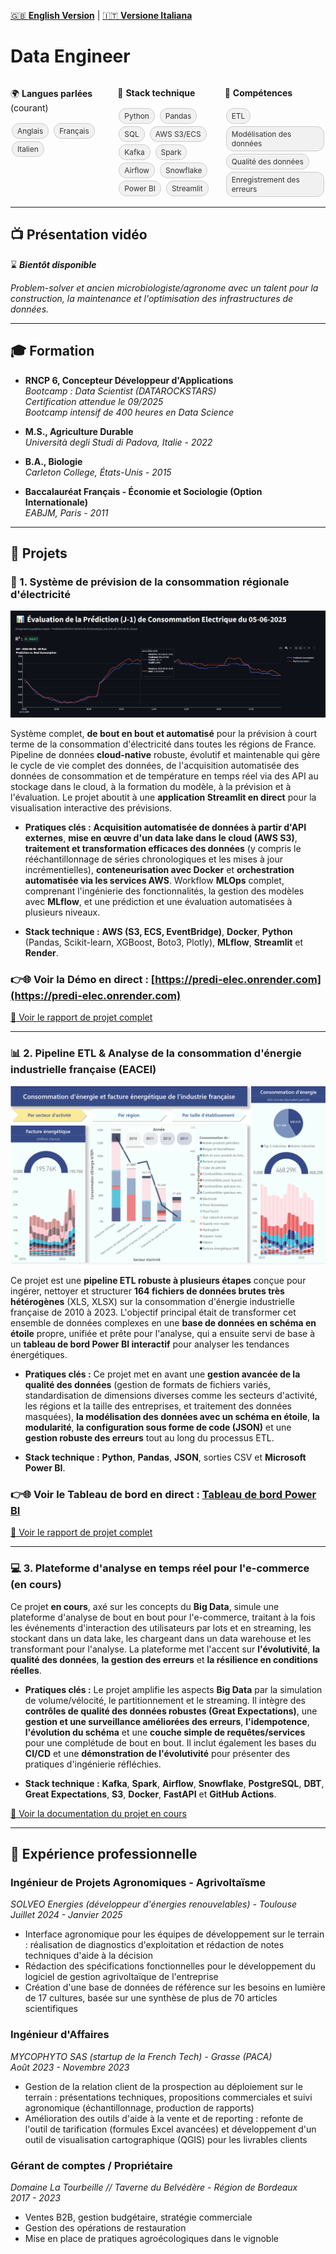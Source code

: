 [🇬🇧 **English Version**](../README.md) | [🇮🇹 **Versione Italiana**](README_IT.markdown)

# Data Engineer

<div style="display: flex; justify-content: space-between; flex-wrap: wrap;">
  <div style="flex: 1; min-width: 120px; margin-right: 10px;">
    <p>🌍 <strong>Langues parlées</strong> (courant)</p>
    <div class="tags">
      <span class="tag">Anglais</span>
      <span class="tag">Français</span>
      <span class="tag">Italien</span>
    </div>
  </div>
  <div style="flex: 1; min-width: 120px; margin-right: 10px;">
    <p>🧱 <strong>Stack technique</strong></p>
    <div class="tags">
      <span class="tag">Python</span>
      <span class="tag">Pandas</span>
      <span class="tag">SQL</span>
      <span class="tag">AWS S3/ECS</span>
      <span class="tag">Kafka</span>
      <span class="tag">Spark</span>
      <span class="tag">Airflow</span>
      <span class="tag">Snowflake</span>
      <span class="tag">Power BI</span>
      <span class="tag">Streamlit</span>
    </div>
  </div>
  <div style="flex: 1; min-width: 120px;">
    <p>🎯 <strong>Compétences</strong></p>
    <div class="tags">
      <span class="tag">ETL</span>
      <span class="tag">Modélisation des données</span>
      <span class="tag">Qualité des données</span>
      <span class="tag">Enregistrement des erreurs</span>
    </div>
  </div>
</div>

<style>
  .tags {
    margin-top: 8px;
  }
  .tag {
    display: inline-block;
    background-color: #f1f1f1;
    color: #333;
    padding: 4px 8px;
    margin: 2px;
    font-size: 0.85em;
    border-radius: 12px;
    border: 1px solid #ccc;
  }
</style>

<p></p>

---

## 📺 Présentation vidéo

⌛ **_Bientôt disponible_**

_Problem-solver et ancien microbiologiste/agronome avec un talent pour la construction, la maintenance et l'optimisation des infrastructures de données._

---

## 🎓 Formation

* **RNCP 6, Concepteur Développeur d'Applications**  
  *Bootcamp : Data Scientist (DATAROCKSTARS)*  
  *Certification attendue le 09/2025*  
  *Bootcamp intensif de 400 heures en Data Science*

* **M.S., Agriculture Durable**  
  *Università degli Studi di Padova, Italie - 2022*

* **B.A., Biologie**  
  *Carleton College, États-Unis - 2015*

* **Baccalauréat Français - Économie et Sociologie (Option Internationale)**  
  *EABJM, Paris - 2011*

---

## 📌 Projets

### **🔮 1. Système de prévision de la consommation régionale d'électricité**

![Prediction screenshot](./assets/evaluation.jpeg)

Système complet, **de bout en bout et automatisé** pour la prévision à court terme de la consommation d'électricité dans toutes les régions de France. Pipeline de données **cloud-native** robuste, évolutif et maintenable qui gère le cycle de vie complet des données, de l'acquisition automatisée des données de consommation et de température en temps réel via des API au stockage dans le cloud, à la formation du modèle, à la prévision et à l'évaluation. Le projet aboutit à une **application Streamlit en direct** pour la visualisation interactive des prévisions.

* **Pratiques clés :** **Acquisition automatisée de données à partir d'API externes**, **mise en œuvre d'un data lake dans le cloud (AWS S3)**, **traitement et transformation efficaces des données** (y compris le rééchantillonnage de séries chronologiques et les mises à jour incrémentielles), **conteneurisation avec Docker** et **orchestration automatisée via les services AWS**. Workflow **MLOps** complet, comprenant l'ingénierie des fonctionnalités, la gestion des modèles avec **MLflow**, et une prédiction et une évaluation automatisées à plusieurs niveaux.

* **Stack technique :** **AWS (S3, ECS, EventBridge)**, **Docker**, **Python** (Pandas, Scikit-learn, XGBoost, Boto3, Plotly), **MLflow**, **Streamlit** et **Render**.

### 👉🌐 Voir la **Démo en direct** : [https://predi-elec.onrender.com](https://predi-elec.onrender.com)

[📁 Voir le rapport de projet complet](./pages/project_1.md)

---

### **📊 2. Pipeline ETL & Analyse de la consommation d'énergie industrielle française (EACEI)**

![Dashboard screenshot](./assets/eacei.png)

Ce projet est une **pipeline ETL robuste à plusieurs étapes** conçue pour ingérer, nettoyer et structurer **164 fichiers de données brutes très hétérogènes** (XLS, XLSX) sur la consommation d'énergie industrielle française de 2010 à 2023. L'objectif principal était de transformer cet ensemble de données complexes en une **base de données en schéma en étoile** propre, unifiée et prête pour l'analyse, qui a ensuite servi de base à un **tableau de bord Power BI interactif** pour analyser les tendances énergétiques.

* **Pratiques clés :** Ce projet met en avant une **gestion avancée de la qualité des données** (gestion de formats de fichiers variés, standardisation de dimensions diverses comme les secteurs d'activité, les régions et la taille des entreprises, et traitement des données masquées), **la modélisation des données avec un schéma en étoile**, **la modularité**, **la configuration sous forme de code (JSON)** et une **gestion robuste des erreurs** tout au long du processus ETL.

* **Stack technique :** **Python**, **Pandas**, **JSON**, sorties CSV et **Microsoft Power BI**.

### 👉🌐 Voir le **Tableau de bord en direct** : [Tableau de bord Power BI](https://app.powerbi.com/view?r=eyJrIjoiZTE4YjVhMjctZjFmZS00YjRjLThlOTctNDAyOGI0ZTNiNGNiIiwidCI6ImJlOTNmMTc4LTA5NjQtNDcwOS1hMDZjLTY4ZThhZjBhODM1NSJ9&pageName=f779d68dcac6fc795d20)

[📁 Voir le rapport de projet complet](./pages/project_2.md)

---

### **💻 3. Plateforme d'analyse en temps réel pour l'e-commerce (en cours)**

Ce projet **en cours**, axé sur les concepts du **Big Data**, simule une plateforme d'analyse de bout en bout pour l'e-commerce, traitant à la fois les événements d'interaction des utilisateurs par lots et en streaming, les stockant dans un data lake, les chargeant dans un data warehouse et les transformant pour l'analyse. La plateforme met l'accent sur **l'évolutivité**, **la qualité des données**, **la gestion des erreurs** et **la résilience en conditions réelles**.

* **Pratiques clés :** Le projet amplifie les aspects **Big Data** par la simulation de volume/vélocité, le partitionnement et le streaming. Il intègre des **contrôles de qualité des données robustes (Great Expectations)**, une **gestion et une surveillance améliorées des erreurs**, **l'idempotence**, **l'évolution du schéma** et une **couche simple de requêtes/services** pour une complétude de bout en bout. Il inclut également les bases du **CI/CD** et une **démonstration de l'évolutivité** pour présenter des pratiques d'ingénierie réfléchies.

* **Stack technique :** **Kafka**, **Spark**, **Airflow**, **Snowflake**, **PostgreSQL**, **DBT**, **Great Expectations**, **S3**, **Docker**, **FastAPI** et **GitHub Actions**.

[📁 Voir la documentation du projet en cours](./pages/project_3.md)

---

## 🧰 Expérience professionnelle

### **Ingénieur de Projets Agronomiques - Agrivoltaïsme**

*SOLVEO Energies (développeur d'énergies renouvelables) - Toulouse*  
*Juillet 2024 - Janvier 2025*

- Interface agronomique pour les équipes de développement sur le terrain : réalisation de diagnostics d'exploitation et rédaction de notes techniques d'aide à la décision
- Rédaction des spécifications fonctionnelles pour le développement du logiciel de gestion agrivoltaïque de l'entreprise
- Création d'une base de données de référence sur les besoins en lumière de 17 cultures, basée sur une synthèse de plus de 70 articles scientifiques

### **Ingénieur d'Affaires**

*MYCOPHYTO SAS (startup de la French Tech) - Grasse (PACA)*  
*Août 2023 - Novembre 2023*

- Gestion de la relation client de la prospection au déploiement sur le terrain : présentations techniques, propositions commerciales et suivi agronomique (échantillonnage, production de rapports)
- Amélioration des outils d'aide à la vente et de reporting : refonte de l'outil de tarification (formules Excel avancées) et développement d'un outil de visualisation cartographique (QGIS) pour les livrables clients

### **Gérant de comptes / Propriétaire**

*Domaine La Tourbeille // Taverne du Belvédère - Région de Bordeaux*  
*2017 - 2023*

- Ventes B2B, gestion budgétaire, stratégie commerciale
- Gestion des opérations de restauration
- Mise en place de pratiques agroécologiques dans le vignoble
